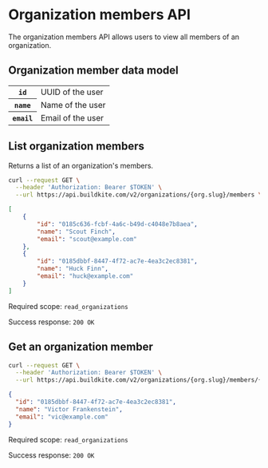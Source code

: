 # Organization members API

The organization members API allows users to view all members of an organization.

## Organization member data model

<table class="responsive-table">
<tbody>
  <tr><th><code>id</code></th><td>UUID of the user</td></tr>
  <tr><th><code>name</code></th><td>Name of the user</tr>
  <tr><th><code>email</code></th><td>Email of the user</td></tr>
</tbody>
</table>

## List organization members

Returns a list of an organization's members.

```bash
curl --request GET \
  --header 'Authorization: Bearer $TOKEN' \
  --url https://api.buildkite.com/v2/organizations/{org.slug}/members \
```

```json
[
	{
		"id": "0185c636-fcbf-4a6c-b49d-c4048e7b8aea",
		"name": "Scout Finch",
		"email": "scout@example.com"
	},
	{
		"id": "0185dbbf-8447-4f72-ac7e-4ea3c2ec8381",
		"name": "Huck Finn",
		"email": "huck@example.com"
	}
]
```

Required scope: `read_organizations`

Success response: `200 OK`

## Get an organization member

```bash
curl --request GET \
  --header 'Authorization: Bearer $TOKEN' \
  --url https://api.buildkite.com/v2/organizations/{org.slug}/members/{user.uuid} \
```

```json
{
  "id": "0185dbbf-8447-4f72-ac7e-4ea3c2ec8381",
  "name": "Victor Frankenstein",
  "email": "vic@example.com"
}
```

Required scope: `read_organizations`

Success response: `200 OK`
